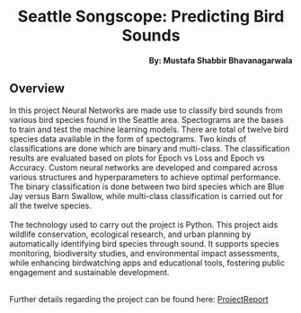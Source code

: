 <h1 align="center">Seattle Songscope: Predicting Bird Sounds </h1>

<p align="right"><b>By: Mustafa Shabbir Bhavanagarwala</b></p>

## Overview
<p>In this project Neural Networks are made use to classify bird sounds from various bird species found in the Seattle area. Spectograms are the bases to train and test the machine learning models. There are total of twelve bird species data available in the form of spectograms. Two kinds of classifications are done which are binary and multi-class. The classification results are evaluated based on plots for Epoch vs Loss and Epoch vs Accuracy. Custom neural 
networks are developed and compared across various structures and hyperparameters 
to achieve optimal performance. The binary classification is done between two bird species which are Blue Jay versus Barn Swallow, while multi-class classification is carried out for all the twelve species.
<br>
<br>
The technology used to carry out the project is Python. This project aids wildlife conservation, ecological 
research, and urban planning by automatically identifying bird species through sound. It 
supports species monitoring, biodiversity studies, and environmental impact 
assessments, while enhancing birdwatching apps and educational tools, fostering public 
engagement and sustainable development. 
<br>
<br>

Further details regarding the project can be found here: [ProjectReport](Report.pdf)

</p>